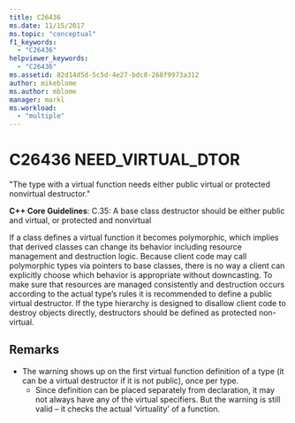 ```yaml
---
title: C26436
ms.date: 11/15/2017
ms.topic: "conceptual"
f1_keywords:
  - "C26436"
helpviewer_keywords:
  - "C26436"
ms.assetid: 82d14d5d-5c5d-4e27-bdc8-268f9973a312
author: mikeblome
ms.author: mblome
manager: markl
ms.workload:
  - "multiple"
---
```

# C26436 NEED_VIRTUAL_DTOR
"The type with a virtual function needs either public virtual or protected nonvirtual destructor."

**C++ Core Guidelines**:
C.35: A base class destructor should be either public and virtual, or protected and nonvirtual

If a class defines a virtual function it becomes polymorphic, which implies that derived classes can change its behavior including resource management and destruction logic. Because client code may call polymorphic types via pointers to base classes, there is no way a client can explicitly choose which behavior is appropriate without downcasting. To make sure that resources are managed consistently and destruction occurs according to the actual type’s rules it is recommended to define a public virtual destructor. If the type hierarchy is designed to disallow client code to destroy objects directly, destructors should be defined as protected non-virtual.

## Remarks
- The warning shows up on the first virtual function definition of a type (it can be a virtual destructor if it is not public), once per type.
  - Since definition can be placed separately from declaration, it may not always have any of the virtual specifiers. But the warning is still valid – it checks the actual ‘virtuality’ of a function.
